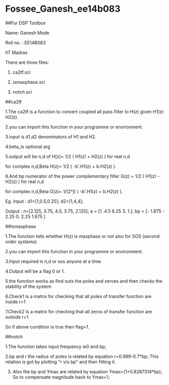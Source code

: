 # Fossee_Ganesh_ee14b083

##For DSP Toolbox

Name: Ganesh Mode

Roll no. : EE14B083 

IIT Madras  


There are three files:

1. ca2tf.sci

2. ismaxphase.sci

3. notch.sci

##ca2tf

1.The ca2tf is a function to convert coupled all pass filter to H(z) given H1(z) H2(z).

2.you can import this function in your programme or environment.

3.input is d1,d2 denominators of H1 and H2.

4.beta_is optional arg

5.output will be n,d of H(z)= 1/2 ( H1(z) + H2(z) ) for real n,d

  for complex n,d,Beta  H(z)= 1/2 ( -b'.H1(z) + b.H2(z) ).

6.And bp numerator of the power complementary filter G(z) = 1/2 ( H1(z) - H2(z) ) for real n,d

  for complex n,d,Beta  G(z)= 1/(2*j) ( -b'.H1(z) + b.H2(z) ).
  
Eg. Input : d1=[1,0.5,0.25]; d2=[1,4,4];

  Output : n=[2.125, 3.75, 4.0, 3.75, 2.125];  a = [1.    4.5    6.25    3.    1.];  bp = [- 1.875  - 2.25    0.    2.25    1.875  ]
  

##ismaxphase

1.The function tells whether H(z) is maxphase or not also for SOS (second order systems)

2.you can import this function in your programme or environment.

3.Input required is n,d or sos anyone at a time.

4.Output will be a flag 0 or 1.

5.the function works as find outs the poles and zeroes and then checks the stability of the system

6.Check1 is a matrix for checking that all poles of transfer function are inside r=1

7.Check2 is a matrix for checking that all zeros of transfer function are outside r=1

So if above condition is true then flag=1.



##notch

1.The function takes input frequency w0 and bp;

2.bp and r the radius of poles is related by equation r=0.999-0.7*bp; This relation is got by plotting "r v/s bp" and then fitting it.

3. Also the bp and Ymax are related by equation Ymax=(1+0.8287314*bp); So to compensate magnitude back to Ymax=1;
